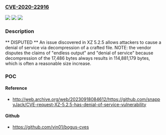### [CVE-2020-22916](https://cve.mitre.org/cgi-bin/cvename.cgi?name=CVE-2020-22916)
![](https://img.shields.io/static/v1?label=Product&message=n%2Fa&color=blue)
![](https://img.shields.io/static/v1?label=Version&message=n%2Fa&color=blue)
![](https://img.shields.io/static/v1?label=Vulnerability&message=n%2Fa&color=brighgreen)

### Description

** DISPUTED ** An issue discovered in XZ 5.2.5 allows attackers to cause a denial of service via decompression of a crafted file. NOTE: the vendor disputes the claims of "endless output" and "denial of service" because decompression of the 17,486 bytes always results in 114,881,179 bytes, which is often a reasonable size increase.

### POC

#### Reference
- http://web.archive.org/web/20230918084612/https://github.com/snappyJack/CVE-request-XZ-5.2.5-has-denial-of-service-vulnerability

#### Github
- https://github.com/vin01/bogus-cves

